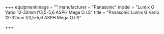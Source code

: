 +++
equipmentimage = ""
manufacturer = "Panasonic"
model = "Lumix G Vario 12-32mm f/3,5-5,6 ASPH Mega O.I.S"
title = "Panasonic Lumix G Vario 12-32mm f/3,5-5,6 ASPH Mega O.I.S"

+++
